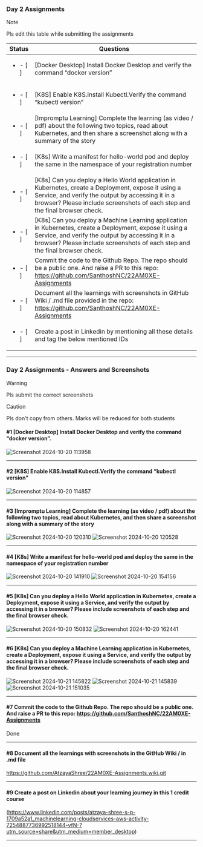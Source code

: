 ### Day 2 Assignments

> [!NOTE]
> Pls edit this table while submitting the assignments

| Status         | Questions     | 
|----------------|---------------|
| <ul><li>- [ ] </li></ul> | [Docker Desktop] Install Docker Desktop and verify the command “docker version” |
| <ul><li>- [ ] </li></ul> | [K8S] Enable K8S.Install Kubectl.Verify the command “kubectl version” |
| <ul><li>- [ ] </li></ul> | [Impromptu Learning] Complete the learning (as video / pdf) about the following two topics, read about Kubernetes, and then share a screenshot along with a summary of the story |
| <ul><li>- [ ] </li></ul> | [K8s] Write a manifest for hello-world pod and deploy the same in the namespace of your registration number |
| <ul><li>- [ ] </li></ul> | [K8s] Can you deploy a Hello World application in Kubernetes, create a Deployment, expose it using a Service, and verify the output by accessing it in a browser? Please include screenshots of each step and the final browser check. |
| <ul><li>- [ ] </li></ul> | [K8s] Can you deploy a Machine Learning application in Kubernetes, create a Deployment, expose it using a Service, and verify the output by accessing it in a browser? Please include screenshots of each step and the final browser check.  |
| <ul><li>- [ ] </li></ul> | Commit the code to the Github Repo. The repo should be a public one. And raise a PR to this repo: https://github.com/SanthoshNC/22AM0XE-Assignments |
| <ul><li>- [ ] </li></ul> | Document all the learnings with screenshots in GitHub Wiki / .md file provided in the repo: https://github.com/SanthoshNC/22AM0XE-Assignments |
| <ul><li>- [ ] </li></ul> | Create a post in Linkedin by mentioning all these details and tag the below mentioned IDs |

***

### Day 2 Assignments - Answers and Screenshots

> [!WARNING]
> Pls submit the correct screenshots

> [!CAUTION]
> Pls don't copy from others. Marks will be reduced for both students

#### #1 [Docker Desktop] Install Docker Desktop and verify the command “docker version”.
![Screenshot 2024-10-20 113958](https://github.com/user-attachments/assets/42da5427-3960-4e1c-aec1-106a3d1bd6f2)


***

#### #2 [K8S] Enable K8S.Install Kubectl.Verify the command “kubectl version”
![Screenshot 2024-10-20 114857](https://github.com/user-attachments/assets/bdaa756a-9b48-47b7-b28a-081a455bbaa7)


***

#### #3 [Impromptu Learning] Complete the learning (as video / pdf) about the following two topics, read about Kubernetes, and then share a screenshot along with a summary of the story
![Screenshot 2024-10-20 120310](https://github.com/user-attachments/assets/f7920ed9-85f4-46cc-8c49-8d96ea7bdbe8)
![Screenshot 2024-10-20 120528](https://github.com/user-attachments/assets/75610e8b-ad21-4564-a4ef-fe0193e0c617)



***

#### #4 [K8s] Write a manifest for hello-world pod and deploy the same in the namespace of your registration number
![Screenshot 2024-10-20 141910](https://github.com/user-attachments/assets/325b5137-6e95-44b5-8428-03f5f3656320)
![Screenshot 2024-10-20 154156](https://github.com/user-attachments/assets/f643f0ad-c562-4ac4-86eb-22969f8b1da7)


***

#### #5 [K8s] Can you deploy a Hello World application in Kubernetes, create a Deployment, expose it using a Service, and verify the output by accessing it in a browser? Please include screenshots of each step and the final browser check.
![Screenshot 2024-10-20 150832](https://github.com/user-attachments/assets/96e03e88-8ead-45c3-b821-1566c3b19e95)
![Screenshot 2024-10-20 162441](https://github.com/user-attachments/assets/660b525e-3421-471b-9137-2c7740da2271)



***

#### #6 [K8s] Can you deploy a Machine Learning application in Kubernetes, create a Deployment, expose it using a Service, and verify the output by accessing it in a browser? Please include screenshots of each step and the final browser check.
![Screenshot 2024-10-21 145822](https://github.com/user-attachments/assets/1979e352-6307-46b6-90dd-a1dd9145637e)
![Screenshot 2024-10-21 145839](https://github.com/user-attachments/assets/6d1586ec-e9fc-49f6-b08f-794dc9d91488)
![Screenshot 2024-10-21 151035](https://github.com/user-attachments/assets/850da3d0-f378-46c8-b5c9-58e8e36bb908)




***

#### #7 Commit the code to the Github Repo. The repo should be a public one. And raise a PR to this repo: https://github.com/SanthoshNC/22AM0XE-Assignments
Done

***

#### #8 Document all the learnings with screenshots in the GitHub Wiki / in .md file
https://github.com/AtzayaShree/22AM0XE-Assignments.wiki.git

***

#### #9 Create a post on Linkedin about your learning journey in this 1 credit course
(https://www.linkedin.com/posts/atzaya-shree-s-p-1709a52a1_machinelearning-cloudservices-aws-activity-7254887736992518144-vfN-?utm_source=share&utm_medium=member_desktop)
***
